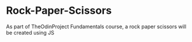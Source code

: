 # Rock-Paper-Scissors
As part of TheOdinProject Fundamentals course, a rock paper scissors will be created using JS
